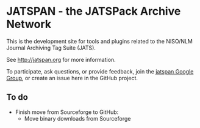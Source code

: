 # JATSPAN - the JATSPack Archive Network

This is the development site for tools and plugins related to the NISO/NLM
Journal Archiving Tag Suite (JATS).

See http://jatspan.org for more information.

To participate, ask questions, or provide feedback,
join the [jatspan Google Group](https://groups.google.com/d/forum/jatspan),
or create an issue here in the GitHub project.

## To do

- Finish move from Sourceforge to GitHub:
    - Move binary downloads from Sourceforge


